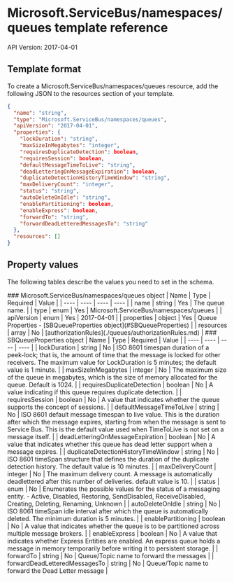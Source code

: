 # Microsoft.ServiceBus/namespaces/queues template reference
API Version: 2017-04-01
## Template format

To create a Microsoft.ServiceBus/namespaces/queues resource, add the following JSON to the resources section of your template.

```json
{
  "name": "string",
  "type": "Microsoft.ServiceBus/namespaces/queues",
  "apiVersion": "2017-04-01",
  "properties": {
    "lockDuration": "string",
    "maxSizeInMegabytes": "integer",
    "requiresDuplicateDetection": boolean,
    "requiresSession": boolean,
    "defaultMessageTimeToLive": "string",
    "deadLetteringOnMessageExpiration": boolean,
    "duplicateDetectionHistoryTimeWindow": "string",
    "maxDeliveryCount": "integer",
    "status": "string",
    "autoDeleteOnIdle": "string",
    "enablePartitioning": boolean,
    "enableExpress": boolean,
    "forwardTo": "string",
    "forwardDeadLetteredMessagesTo": "string"
  },
  "resources": []
}
```
## Property values

The following tables describe the values you need to set in the schema.

<a id="Microsoft.ServiceBus/namespaces/queues" />
### Microsoft.ServiceBus/namespaces/queues object
|  Name | Type | Required | Value |
|  ---- | ---- | ---- | ---- |
|  name | string | Yes | The queue name. |
|  type | enum | Yes | Microsoft.ServiceBus/namespaces/queues |
|  apiVersion | enum | Yes | 2017-04-01 |
|  properties | object | Yes | Queue Properties - [SBQueueProperties object](#SBQueueProperties) |
|  resources | array | No | [authorizationRules](./queues/authorizationRules.md) |


<a id="SBQueueProperties" />
### SBQueueProperties object
|  Name | Type | Required | Value |
|  ---- | ---- | ---- | ---- |
|  lockDuration | string | No | ISO 8601 timespan duration of a peek-lock; that is, the amount of time that the message is locked for other receivers. The maximum value for LockDuration is 5 minutes; the default value is 1 minute. |
|  maxSizeInMegabytes | integer | No | The maximum size of the queue in megabytes, which is the size of memory allocated for the queue. Default is 1024. |
|  requiresDuplicateDetection | boolean | No | A value indicating if this queue requires duplicate detection. |
|  requiresSession | boolean | No | A value that indicates whether the queue supports the concept of sessions. |
|  defaultMessageTimeToLive | string | No | ISO 8601 default message timespan to live value. This is the duration after which the message expires, starting from when the message is sent to Service Bus. This is the default value used when TimeToLive is not set on a message itself. |
|  deadLetteringOnMessageExpiration | boolean | No | A value that indicates whether this queue has dead letter support when a message expires. |
|  duplicateDetectionHistoryTimeWindow | string | No | ISO 8601 timeSpan structure that defines the duration of the duplicate detection history. The default value is 10 minutes. |
|  maxDeliveryCount | integer | No | The maximum delivery count. A message is automatically deadlettered after this number of deliveries. default value is 10. |
|  status | enum | No | Enumerates the possible values for the status of a messaging entity. - Active, Disabled, Restoring, SendDisabled, ReceiveDisabled, Creating, Deleting, Renaming, Unknown |
|  autoDeleteOnIdle | string | No | ISO 8061 timeSpan idle interval after which the queue is automatically deleted. The minimum duration is 5 minutes. |
|  enablePartitioning | boolean | No | A value that indicates whether the queue is to be partitioned across multiple message brokers. |
|  enableExpress | boolean | No | A value that indicates whether Express Entities are enabled. An express queue holds a message in memory temporarily before writing it to persistent storage. |
|  forwardTo | string | No | Queue/Topic name to forward the messages |
|  forwardDeadLetteredMessagesTo | string | No | Queue/Topic name to forward the Dead Letter message |

